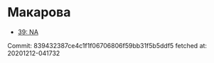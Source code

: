 # Макарова
- [39: NA](39.md)

Commit: 839432387ce4c1f1f06706806f59bb31f5b5ddf5
 fetched at: 20201212-041732
